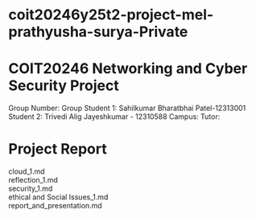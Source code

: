 # coit20246y25t2-project-mel-prathyusha-surya-Private


# COIT20246 Networking and Cyber Security Project
Group Number: Group 
Student 1: Sahilkumar Bharatbhai Patel-12313001
Student 2: Trivedi Alig Jayeshkumar - 12310588
Campus: 
Tutor: 

# Project Report
cloud_1.md   
reflection_1.md   
security_1.md   
ethical and Social Issues_1.md   
report_and_presentation.md
